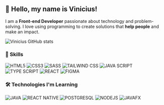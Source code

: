 ## 👋 Hello, my name is Vinicius!  

I am a **Front-end Developer** passionate about technology and problem-solving. I love using programming to create solutions that **help people** and make an impact.  

![Vinicius GitHub stats](https://github-readme-stats.vercel.app/api?username=Vinicius-Canton&show_icons=true&theme=dark)

### 🚀 Skills  
<div style="display: inline-block">
    <img align="center" src="https://img.shields.io/badge/HTML5-E34F26?style=for-the-badge&logo=html5&logoColor=white" alt="HTML5" />
    <img align="center" src="https://img.shields.io/badge/CSS3-1572B6?style=for-the-badge&logo=css3&logoColor=white" alt="CSS3" />
    <img align="center" src="https://img.shields.io/badge/Sass-CC6699?style=for-the-badge&logo=sass&logoColor=white" alt="SASS" />
    <img align="center" src="https://img.shields.io/badge/Tailwind_CSS-38B2AC?style=for-the-badge&logo=tailwind-css&logoColor=white" alt="TAILWIND CSS" />
    <img align="center" src="https://img.shields.io/badge/JavaScript-F7DF1E?style=for-the-badge&logo=javascript&logoColor=black" alt="JAVA SCRIPT" />
    <img align="center" src="https://img.shields.io/badge/TypeScript-007ACC?style=for-the-badge&logo=typescript&logoColor=white" alt="TYPE SCRIPT" />
    <img align="center" src="https://img.shields.io/badge/React-20232A?style=for-the-badge&logo=react&logoColor=61DAFB" alt="REACT" />
    <img align="center" src="https://img.shields.io/badge/Figma-F24E1E?style=for-the-badge&logo=figma&logoColor=white" alt="FIGMA" />
</div>

### 🛠️ Technologies I'm Learning  
<img align="center" src="https://img.shields.io/badge/Java-ED8B00?style=for-the-badge&logo=openjdk&logoColor=white" alt="JAVA" />
<img align="center" src="https://img.shields.io/badge/React_Native-20232A?style=for-the-badge&logo=react&logoColor=61DAF" alt="REACT NATIVE" />
<img align="center" src="https://img.shields.io/badge/PostgreSQL-316192?style=for-the-badge&logo=postgresql&logoColor=white" alt="POSTGRESQL" />
<img align="center" src="https://img.shields.io/badge/Node.js-339933?style=for-the-badge&logo=node.js&logoColor=white" alt="NODEJS" />
<img align="center" src="https://img.shields.io/badge/JavaFX-3876FF?style=for-the-badge&logo=openjdk&logoColor=white" alt="JAVAFX" />
